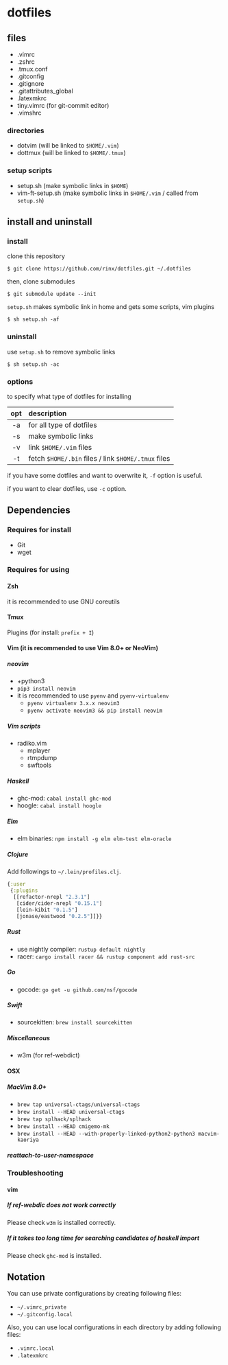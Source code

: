 # dotfiles

## files

* .vimrc
* .zshrc
* .tmux.conf
* .gitconfig
* .gitignore
* .gitattributes\_global
* .latexmkrc
* tiny.vimrc (for git-commit editor)
* .vimshrc

### directories

* dotvim (will be linked to `$HOME/.vim`)
* dottmux (will be linked to `$HOME/.tmux`)

### setup scripts

* setup.sh (make symbolic links in `$HOME`)
* vim-ft-setup.sh (make symbolic links in `$HOME/.vim` / called from `setup.sh`)

## install and uninstall

### install

clone this repository

    $ git clone https://github.com/rinx/dotfiles.git ~/.dotfiles

then, clone submodules

    $ git submodule update --init

`setup.sh` makes symbolic link in home and gets some scripts, vim plugins

    $ sh setup.sh -af

### uninstall

use `setup.sh` to remove symbolic links

    $ sh setup.sh -ac

### options

to specify what type of dotfiles for installing

|opt | description                                         |
|:--:|:----------------------------------------------------|
| -a | for all type of dotfiles                            |
| -s | make symbolic links                                 |
| -v | link `$HOME/.vim` files                             |
| -t | fetch `$HOME/.bin` files / link `$HOME/.tmux` files |

if you have some dotfiles and want to overwrite it, `-f` option is useful.

if you want to clear dotfiles, use `-c` option.


## Dependencies

### Requires for install
* Git
* wget

### Requires for using
#### Zsh
it is recommended to use GNU coreutils

#### Tmux
Plugins (for install: `prefix + I`)

#### Vim (it is recommended to use Vim 8.0+ or NeoVim)
##### neovim
- +python3
- `pip3 install neovim`
- it is recommended to use `pyenv` and `pyenv-virtualenv`
    - `pyenv virtualenv 3.x.x neovim3`
    - `pyenv activate neovim3 && pip install neovim`

##### Vim scripts
- radiko.vim
    - mplayer
    - rtmpdump
    - swftools

##### Haskell
- ghc-mod: `cabal install ghc-mod`
- hoogle:  `cabal install hoogle`

##### Elm
- elm binaries: `npm install -g elm elm-test elm-oracle`

##### Clojure
Add followings to `~/.lein/profiles.clj`.
``` clojure
{:user
 {:plugins
  [[refactor-nrepl "2.3.1"]
   [cider/cider-nrepl "0.15.1"]
   [lein-kibit "0.1.5"]
   [jonase/eastwood "0.2.5"]]}}
```

##### Rust
- use nightly compiler: `rustup default nightly`
- racer: `cargo install racer && rustup component add rust-src`

##### Go
- gocode: `go get -u github.com/nsf/gocode`

##### Swift
- sourcekitten: `brew install sourcekitten`

##### Miscellaneous
- w3m (for ref-webdict)

#### OSX
##### MacVim 8.0+
- `brew tap universal-ctags/universal-ctags`
- `brew install --HEAD universal-ctags`
- `brew tap splhack/splhack`
- `brew install --HEAD cmigemo-mk`
- `brew install --HEAD --with-properly-linked-python2-python3 macvim-kaoriya`
##### reattach-to-user-namespace

### Troubleshooting

#### vim

##### If ref-webdic does not work correctly

Please check `w3m` is installed correctly.

##### If it takes too long time for searching candidates of haskell import

Please check `ghc-mod` is installed.


## Notation

You can use private configurations by creating following files:

* `~/.vimrc_private`
* `~/.gitconfig.local`

Also, you can use local configurations in each directory by adding following files:

* `.vimrc.local`
* `.latexmkrc`



